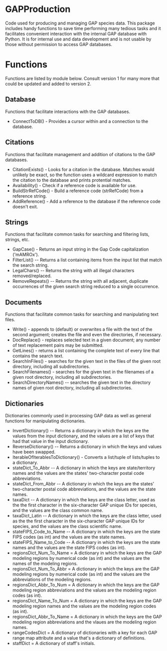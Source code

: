 # GAPProduction
Code used for producing and managing GAP species data.  This package includes handy functions to save time performing many tedious tasks and it facilitates convenient interaction with the internal GAP database with Python.  It is for internal use and data development and is not usable by those without permission to access GAP databases.

# Functions
Functions are listed by module below.  Consult version 1 for many more that could be updated and added to version 2.

## Database
Functions that facilitate interactions with the GAP databases.

* ConnectToDB() - Provides a cursor within and a connection to the database.

## Citations
Functions that facilitate management and addition of citations to the GAP databases.

* CitationExists() - Looks for a citation in the database.  Matches would unlikely be exact, so the function uses a wildcard expression to match the citation to the database and prints protential matches.
* Availability() - Check if a reference code is available for use. 
* BuildStrRefCode() - Build a reference code (strRefCode) from a reference string.
* AddReference() - Add a reference to the database if the reference code doesn't exit.

## Strings
Functions that facilitate common tasks for searching and filtering lists, strings, etc.

* GapCase() - Returns an input string in the Gap Code capitalization ('mAMROx').
* FilterList() -- Returns a list containing items from the input list that match the search string.
* LegalChars() -- Returns the string with all illegal characters removed/replaced.
* RemoveRepeats() -- Returns the string with all adjacent, duplicate occurrences of the given search string reduced to a single occurrence.

## Documents
Functions that facilitate common tasks for searching and manipulating text files.

* Write() - appends to (default) or overwrites a file with the text of the second argument; creates the file and even the directories, if necessary.
* DocReplace() - replaces selected text in a given document; any number of text replacement pairs may be submitted.
* GetLines() - returns a list containing the complete text of every line that contains the search text.
* SearchInFiles() - searches for the given text in the files of the given root directory, including all subdirectories.
* SearchFilenames() - searches for the given text in the filenames of a given root directory, including all subdirectories.
* SearchDirectoryNames() -- searches the given text in the directory names of given root directory, including all subdirectories.

## Dictionaries
Dictionaries commonly used in processing GAP data as well as general functions for manipulating dictionaries.

* InvertDictionary() -- Returns a dictionary in which the keys are the values from the input dictionary, and the values are a list of keys that had that value in the input dictionary.
* ReverseDictionary() -- Returns a dictionary in which the keys and values have been swapped.
* IterableOfIterablesToDictionary() - Converts a list/tuple of lists/tuples to a dictionary.
* stateDict_To_Abbr -- A dictionary in which the keys are state/territory names and the values are the states' two-character postal code abbreviations.
* stateDict_From_Abbr -- A dictionary in which the keys are the states' two-character postal code abbreviations, and the values are the state names.
* taxaDict -- A dictionary in which the keys are the class letter, used as the the first character in the six-character GAP unique IDs for species, and the values are the class common name.
* taxaDict_Latin -- A dictionary in which the keys are the class letter, used as the the first character in the six-character GAP unique IDs for species, and the values are the class scientific name.
* stateFIPS_Code_to_Name -- A dictionary in which the keys are the state FIPS codes (as int) and the values are the state names.
* stateFIPS_Name_to_Code -- A dictionary in which the keys are the state names and the values are the state FIPS codes (as int).
* regionsDict_Num_To_Name = A dictionary in which the keys are the GAP modeling regions by numerical code (as int) and the values are the names of the modeling regions.
* regionsDict_Num_To_Abbr = A dictionary in which the keys are the GAP modeling regions by numerical code (as int) and the values are the abbreviations of the modeling regions.
* regionsDict_Abbr_To_Num = A dictionary in which the keys are the GAP modeling region abbreviations and the values are the modeling region codes (as int).
* regionsDict_Name_To_Num = A dictionary in which the keys are the GAP modeling region names and the values are the modeling region codes (as int).
* regionsDict_Abbr_To_Name = A dictionary in which the keys are the GAP modeling region abbreviations and the vlaues are the modeling region names.
* rangeCodesDict = A dictionary of dictionaries with a key for each GAP range map attribute and a value that's a dictionary of definitions.
* staffDict = A dictionary of staff's initials.